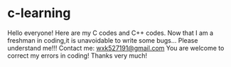 # c-learning
Hello everyone!
Here are my C codes and C++ codes.
Now that I am a freshman in coding,it is unavoidable to write some bugs...
Please understand me!!!
Contact me:  wxk527191@gmail.com
You are welcome to correct my errors in coding!
Thanks very much!
